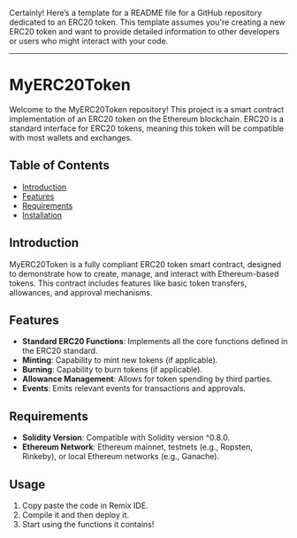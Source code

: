Certainly! Here’s a template for a README file for a GitHub repository dedicated to an ERC20 token. This template assumes you're creating a new ERC20 token and want to provide detailed information to other developers or users who might interact with your code.

---

# MyERC20Token

Welcome to the MyERC20Token repository! This project is a smart contract implementation of an ERC20 token on the Ethereum blockchain. ERC20 is a standard interface for ERC20 tokens, meaning this token will be compatible with most wallets and exchanges.

## Table of Contents

- [Introduction](#introduction)
- [Features](#features)
- [Requirements](#requirements)
- [Installation](#installation)


## Introduction

MyERC20Token is a fully compliant ERC20 token smart contract, designed to demonstrate how to create, manage, and interact with Ethereum-based tokens. This contract includes features like basic token transfers, allowances, and approval mechanisms.

## Features

- **Standard ERC20 Functions**: Implements all the core functions defined in the ERC20 standard.
- **Minting**: Capability to mint new tokens (if applicable).
- **Burning**: Capability to burn tokens (if applicable).
- **Allowance Management**: Allows for token spending by third parties.
- **Events**: Emits relevant events for transactions and approvals.

## Requirements

- **Solidity Version**: Compatible with Solidity version ^0.8.0.
- **Ethereum Network**: Ethereum mainnet, testnets (e.g., Ropsten, Rinkeby), or local Ethereum networks (e.g., Ganache).

## Usage

1. Copy paste the code in Remix IDE.
2. Compile it and then deploy it.
3. Start using the functions it contains!

